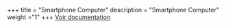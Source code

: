 +++
title = "Smartphone Computer"
description = "Smartphone Computer"
weight ="1"
+++
[Voir documentation](https://github.com/Botangisi/SmartphoneComputer/blob/main/README.md)
